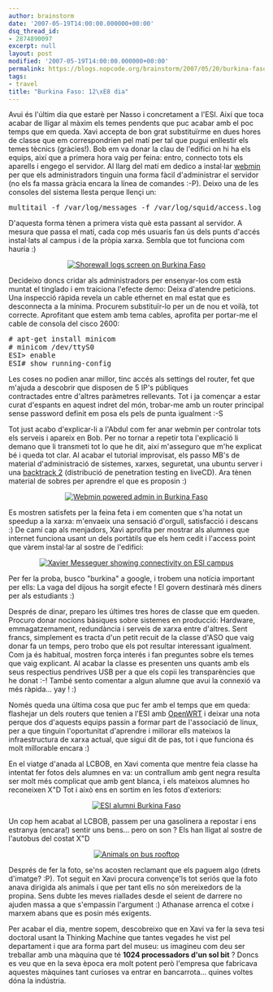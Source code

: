 ```yaml
---
author: brainstorm
date: '2007-05-19T14:00:00.000000+00:00'
dsq_thread_id:
- 2874890097
excerpt: null
layout: post
modified: '2007-05-19T14:00:00.000000+00:00'
permalink: https://blogs.nopcode.org/brainstorm/2007/05/20/burkina-faso-13e-dia/
tags:
- travel
title: "Burkina Faso: 12\xE8 dia"
---
```


Avui és l'últim dia que estarè per Nasso i concretament a l'ESI. Així que toca acabar de lligar al màxim els temes pendents que puc acabar amb el poc temps que em queda. Xavi accepta de bon grat substituïrme en dues hores de classe que em correspondrien pel matí per tal que pugui enllestir els temes tècnics (gràcies!). Bob em va donar la clau de l'edifici on hi ha els equips, així que a primera hora vaig per feina: entro, connecto tots els aparells i engego el servidor. Al llarg del matí em dedico a instal·lar [webmin][1] per que els administradors tinguin una forma fàcil d'administrar el servidor (no els fa massa gràcia encara la línea de comandes :-P). Deixo una de les consoles del sistema llesta perque llençi un:

<pre>multitail -f /var/log/messages -f /var/log/squid/access.log
</pre>

D'aquesta forma tènen a primera vista què esta passant al servidor. A mesura que passa el matí, cada cop més usuaris fan ús dels punts d'accés instal·lats al campus i de la pròpia xarxa. Sembla que tot funciona com hauria :) 

<div class='flickr_photo'>
  <center>
    <a href="https://www.flickr.com/photos/rvalls/2912661400/" title="Shorewall logs screen on Burkina Faso" target="_blank" class="flickr-image aligncenter"><img src="https://farm4.static.flickr.com/3019/2912661400_b3b41a75f5_m.jpg" alt="Shorewall logs screen on Burkina Faso" class="" /></a>
  </center>
</div>

Decideixo doncs cridar als administradors per ensenyar-los com està muntat el tinglado i em traiciona l'efecte demo: Deixa d'atendre peticions. Una inspecció ràpida revela un cable ethernet en mal estat que es desconnecta a la mínima. Procurem substituïr-lo per un de nou et voilà, tot correcte. Aprofitant que estem amb tema cables, aprofita per portar-me el cable de consola del cisco 2600:

<pre># apt-get install minicom
# minicom /dev/ttyS0
ESI> enable
ESI# show running-config
</pre>

<!--more-->

Les coses no podien anar millor, tinc accés als settings del router, fet que m'ajuda a descobrir que disposen de 5 IP's públiques  
contractades entre d'altres paràmetres rellevants. Tot i ja començar a estar curat d'espants en aquest indret del món, trobar-me amb un router principal sense password definit em posa els pels de punta igualment :-S

Tot just acabo d'explicar-li a l'Abdul com fer anar webmin per controlar tots els serveis i apareix en Bob. Per no tornar a repetir tota l'explicació li demano que li transmeti tot lo que he dit, així m'asseguro que m'he explicat bé i queda tot clar. Al acabar el tutorial improvisat, els passo MB's de material d'administració de sistemes, xarxes, seguretat, una ubuntu server i una [backtrack 2][2] (distribució de penetration testing en liveCD). Ara tènen material de sobres per aprendre el que es proposin :) 

<div class='flickr_photo'>
  <center>
    <a href="https://www.flickr.com/photos/rvalls/2911823525/" title="Webmin powered admin in Burkina Faso" target="_blank" class="flickr-image aligncenter"><img src="https://farm4.static.flickr.com/3262/2911823525_d6d7f4ae06_m.jpg" alt="Webmin powered admin in Burkina Faso" class="" /></a>
  </center>
</div>

Es mostren satisfets per la feina feta i em comenten que s'ha notat un speedup a la xarxa: m'envaeix una sensació d'orgull, satisfacció i descans :) De camí cap als menjadors, Xavi aprofita per mostrar als alumnes que internet funciona usant un dels portàtils que els hem cedit i l'access point que vàrem instal·lar al sostre de l'edifici:

<div class='flickr_photo'>
  <center>
    <a href="https://www.flickr.com/photos/rvalls/2912674322/" title="Xavier Messeguer showing connectivity on ESI campus" target="_blank" class="flickr-image aligncenter"><img src="https://farm4.static.flickr.com/3198/2912674322_05f90b4bd1_m.jpg" alt="Xavier Messeguer showing connectivity on ESI campus" class="" /></a>
  </center>
</div>

Per fer la proba, busco "burkina" a google, i trobem una notícia important per ells: La vaga del dijous ha sorgit efecte ! El govern destinarà més diners per als estudiants :) 

Després de dinar, preparo les últimes tres hores de classe que em queden. Procuro donar nocions bàsiques sobre sistemes en producció: Hardware, emmagatzemament, redundància i serveis de xarxa entre d'altres. Sent francs, simplement es tracta d'un petit recuit de la classe d'ASO que vaig donar fa un temps, pero trobo que els pot resultar interessant igualment. Com ja és habitual, mostren força interés i fan preguntes sobre els temes que vaig explicant. Al acabar la classe es presenten uns quants amb els seus respectius pendrives USB per a que els copii les transparències que he donat :-! També sento comentar a algun alumne que avui la connexió va més ràpida... yay ! :) 

Només queda una última cosa que puc fer amb el temps que em queda: flashejar un dels routers que tenien a l'ESI amb [OpenWRT][3] i deixar una nota perque dos d'aquests equips passin a formar part de l'associació de linux, per a que tinguin l'oportunitat d'aprendre i millorar ells mateixos la infraestructura de xarxa actual, que sigui dit de pas, tot i que funciona és molt millorable encara :) 

En el viatge d'anada al LCBOB, en Xavi comenta que mentre feia classe ha intentat fer fotos dels alumnes en va: un contrallum amb gent negra resulta ser molt més complicat que amb gent blanca, i els mateixos alumnes ho reconeixen X"D Tot i això ens en sortim en les fotos d'exteriors:

<div class='flickr_photo'>
  <center>
    <a href="https://www.flickr.com/photos/rvalls/2911843905/" title="ESI alumni Burkina Faso" target="_blank" class="flickr-image aligncenter"><img src="https://farm4.static.flickr.com/3093/2911843905_3d0529be36_m.jpg" alt="ESI alumni Burkina Faso" class="" /></a>
  </center>
</div>

Un cop hem acabat al LCBOB, passem per una gasolinera a repostar i ens estranya (encara!) sentir uns bens... pero on son ? Els han lligat al sostre de l'autobus del costat X"D

<div class='flickr_photo'>
  <center>
    <a href="https://www.flickr.com/photos/rvalls/2912700950/" title="Animals on bus rooftop" target="_blank" class="flickr-image aligncenter"><img src="https://farm4.static.flickr.com/3111/2912700950_60f1b6372e_m.jpg" alt="Animals on bus rooftop" class="" /></a>
  </center>
</div>

Després de fer la foto, se'ns acosten reclamant que els paguem algo (drets d'imatge? :P). Tot seguit en Xavi procura convençe'ls tot seriós que la foto anava dirigida als animals i que per tant ells no són mereixedors de la propina. Sens dubte les meves riallades desde el seient de darrere no ajuden massa a que s'empassin l'argument :) Athanase arrenca el cotxe i marxem abans que es posin més exigents.

Per acabar el dia, mentre sopem, descobreixo que en Xavi va fer la seva tesi doctoral usant la Thinking Machine que tantes vegades he vist pel departament i que ara forma part del museu: us imagineu com deu ser treballar amb una màquina que té **1024 processadors d'un sol bit** ? Doncs es veu que en la seva època era molt potent però l'empresa que fabricava aquestes màquines tant curioses va entrar en bancarrota... quines voltes dóna la indústria.

 [1]: https://www.webmin.com/
 [2]: https://www.remote-exploit.org/backtrack_download.html
 [3]: https://wiki.openwrt.org/